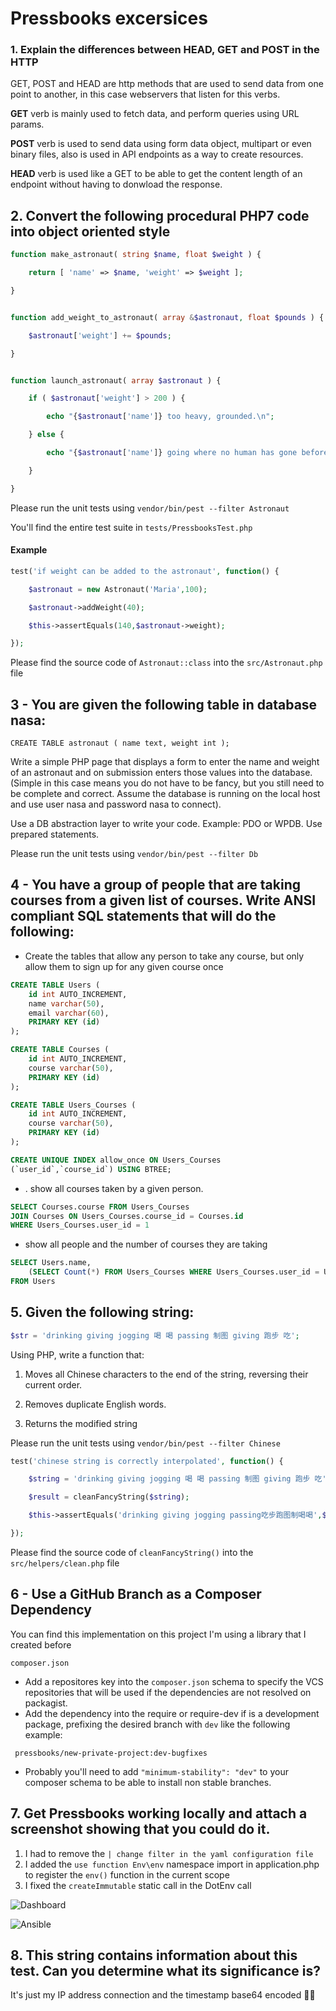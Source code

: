 # Pressbooks excersices

### 1. Explain the differences between HEAD, GET and POST in the HTTP

GET, POST and HEAD are http methods that are used to send data from one point to another, in this case webservers that listen for this verbs.

**GET** verb is mainly used to fetch data, and perform queries using URL params.

**POST** verb is used to send data using form data object, multipart or even binary files, also is used in API endpoints as a way to create resources.

**HEAD** verb is used like a GET to be able to get the content length of an endpoint without having to donwload the response. 


## 2. Convert the following procedural PHP7 code into object oriented style

```php
function make_astronaut( string $name, float $weight ) {

    return [ 'name' => $name, 'weight' => $weight ];

}


function add_weight_to_astronaut( array &$astronaut, float $pounds ) {

    $astronaut['weight'] += $pounds;

}


function launch_astronaut( array $astronaut ) {

    if ( $astronaut['weight'] > 200 ) {

        echo "{$astronaut['name']} too heavy, grounded.\n";

    } else {

        echo "{$astronaut['name']} going where no human has gone before.\n";

    }

}
```

Please run the unit tests using `vendor/bin/pest --filter Astronaut`

You'll find the entire test suite in `tests/PressbooksTest.php`

#### Example

```php
test('if weight can be added to the astronaut', function() {

    $astronaut = new Astronaut('Maria',100);

    $astronaut->addWeight(40);

    $this->assertEquals(140,$astronaut->weight);

});
```

Please find the source code of `Astronaut::class` into the `src/Astronaut.php` file


## 3 - You are given the following table in database **nasa**:

`CREATE TABLE astronaut ( name text, weight int );`

Write a simple PHP page that displays a form to enter the name and weight of an astronaut and on submission enters those values into the database. (Simple in this case means you do not have to be fancy, but you still need to be complete and correct. Assume the database is running on the local host and use user nasa and password nasa to connect).

Use a DB abstraction layer to write your code. Example: PDO or WPDB. Use prepared statements.

Please run the unit tests using `vendor/bin/pest --filter Db`

## 4 - You have a group of people that are taking courses from a given list of courses. Write ANSI compliant SQL statements that will do the following:

* Create the tables that allow any person to take any course, but only allow them to sign up for any given course once

```sql
CREATE TABLE Users (
    id int AUTO_INCREMENT,
    name varchar(50),
    email varchar(60), 
    PRIMARY KEY (id)
);
```

```sql
CREATE TABLE Courses (
    id int AUTO_INCREMENT,
    course varchar(50), 
    PRIMARY KEY (id)
);
```

```sql
CREATE TABLE Users_Courses (
    id int AUTO_INCREMENT,
    course varchar(50), 
    PRIMARY KEY (id)
);

CREATE UNIQUE INDEX allow_once ON Users_Courses 
(`user_id`,`course_id`) USING BTREE;
```

* . show all courses taken by a given person.


```sql
SELECT Courses.course FROM Users_Courses 
JOIN Courses ON Users_Courses.course_id = Courses.id
WHERE Users_Courses.user_id = 1
```

* show all people and the number of courses they are taking

```sql
SELECT Users.name,
    (SELECT Count(*) FROM Users_Courses WHERE Users_Courses.user_id = Users.id) AS total_courses 
FROM Users 
```

## 5. Given the following string:

```php
$str = 'drinking giving jogging 喝 喝 passing 制图 giving 跑步 吃';
```

Using PHP, write a function that:

 1. Moves all Chinese characters to the end of the string, reversing their current order.

 2. Removes duplicate English words.

 3. Returns the modified string
 
 Please run the unit tests using `vendor/bin/pest --filter Chinese`
 
```php
test('chinese string is correctly interpolated', function() {

    $string = 'drinking giving jogging 喝 喝 passing 制图 giving 跑步 吃';

    $result = cleanFancyString($string);

    $this->assertEquals('drinking giving jogging passing吃步跑图制喝喝',$result);

});
```

Please find the source code of `cleanFancyString()` into the `src/helpers/clean.php` file

## 6 - Use a GitHub Branch as a Composer Dependency

You can find this implementation on this project I'm using a library that I created before

`composer.json`

* Add a repositores key into the `composer.json` schema to specify the VCS repositories that will be used if the dependencies are not resolved on packagist.
* Add the dependency into the require or require-dev if is a development package, prefixing the desired branch with `dev` like the following example:

```
 pressbooks/new-private-project:dev-bugfixes
```
* Probably you'll need to add `"minimum-stability": "dev"` to your composer schema to be able to install non stable branches. 

## 7. Get Pressbooks working locally and attach a screenshot showing that you could do it. 

1. I had to remove the `| change filter in the yaml configuration file`
2. I added the `use function Env\env` namespace import in application.php to register the `env()` function in the current scope
3. I fixed the `createImmutable` static call in the DotEnv call

![Dashboard](images/dashboard.png)

![Ansible](images/ansible.png)


## 8. This string contains information about this test. Can you determine what its significance is?

It's just my IP address connection and the timestamp base64 encoded 🕵️‍♂️
